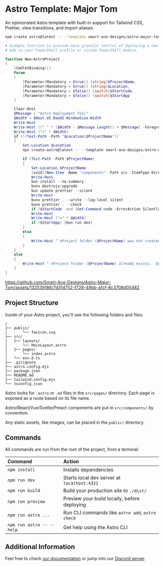 # Astro Template: Major Tom

An opinionated Astro template with built-in support for Tailwind CSS, Prettier, view transitions, and import aliases.

```sh
npm create astro@latest -- --template smart-ace-designs/astro-major-tom project-name
```

```powershell
# Example function to provide more granular control of deploying a new Astro project with this template using Bun.
# Add to your PowerShell profile or custom PowerShell module.

function New-AstroProject
{
    [CmdletBinding()]
    Param
    (
        [Parameter(Mandatory = $true)] [string]$ProjectName,
        [Parameter(Mandatory = $true)] [string]$Location,
        [Parameter(Mandatory = $false)] [switch]$StartCode,
        [Parameter(Mandatory = $false)] [switch]$StartApp
    )

    Clear-Host
    $Message = "Astro Deployment Tool"
    $Width = $Host.UI.RawUI.WindowSize.Width
    Write-Host
    Write-Host ((" " * ($Width - $Message.Length)) + $Message) -ForegroundColor Green
    Write-Host ("=" * $Width)
    if (!(Test-Path -Path "$Location\$ProjectName"))
    {
        Set-Location $Location
        npx create-astro@latest -- --template smart-ace-designs/astro-major-tom --typescript strict --no-install --git $ProjectName

        if (Test-Path -Path $ProjectName)
        {
            Set-Location $ProjectName
            [void](New-Item -Name "components" -Path src -ItemType Directory)
            Write-Host
            bun install --no-summary
            bunx @astrojs/upgrade
            bun update prettier --silent
            Write-Host
            bunx prettier . --write --log-level silent
            bunx prettier . --check
            if ($StartCode -and (Get-Command code -ErrorAction SilentlyContinue)) {code .}
            Write-Host
            Write-Host ("=" * $Width)
            if ($StartApp) {bun run dev}
        }
        else
        {
            Write-Host "`nProject folder ($ProjectName) was not created.  Operation cancelled...liftoff failed!"
        }
    }
    else
    {
        Write-Host "`nProject folder ($ProjectName) already exists.  Operation cancelled...liftoff failed!"
    }
}
```
https://github.com/Smart-Ace-Designs/Astro-Major-Tom/assets/132539186/7d31d752-f728-49bb-a1cf-8c3708d05482

## Project Structure

Inside of your Astro project, you'll see the following folders and files:

```text
/
├── public/
│       └── favicon.svg
├── src/
|   ├── layouts/
│       └── MainLayout.astro
│   ├── pages/
│       └── index.astro
|   └── env.d.ts
├── .gitignore
├── astro.config.mjs
├── package.json
├── README.md
├── tailwind.config.mjs
└── tsconfig.json
```

Astro looks for `.astro` or `.md` files in the `src/pages/` directory. Each page is exposed as a route based on its file name.

Astro/React/Vue/Svelte/Preact components are put in `src/components/` by convention.

Any static assets, like images, can be placed in the `public/` directory.

## Commands

All commands are run from the root of the project, from a terminal:

| Command                   | Action                                           |
| :------------------------ | :----------------------------------------------- |
| `npm install`             | Installs dependencies                            |
| `npm run dev`             | Starts local dev server at `localhost:4321`      |
| `npm run build`           | Build your production site to `./dist/`          |
| `npm run preview`         | Preview your build locally, before deploying     |
| `npm run astro ...`       | Run CLI commands like `astro add`, `astro check` |
| `npm run astro -- --help` | Get help using the Astro CLI                     |

## Additional Information

Feel free to check [our documentation](https://docs.astro.build) or jump into our [Discord server](https://astro.build/chat).
